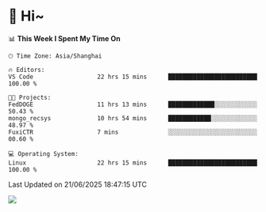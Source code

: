 # 👋 Hi~

<!--START_SECTION:waka-->
📊 **This Week I Spent My Time On** 

```text
🕑︎ Time Zone: Asia/Shanghai

🔥 Editors: 
VS Code                  22 hrs 15 mins      █████████████████████████   100.00 % 

🐱‍💻 Projects: 
FedDOGE                  11 hrs 13 mins      █████████████░░░░░░░░░░░░   50.43 % 
mongo_recsys             10 hrs 54 mins      ████████████░░░░░░░░░░░░░   48.97 % 
FuxiCTR                  7 mins              ░░░░░░░░░░░░░░░░░░░░░░░░░   00.60 % 

💻 Operating System: 
Linux                    22 hrs 15 mins      █████████████████████████   100.00 % 
```


 Last Updated on 21/06/2025 18:47:15 UTC
<!--END_SECTION:waka-->

![](https://komarev.com/ghpvc/?username=lvdongyi&label=Profile%20views&color=0e75b6&style=flat)
<!---
lvdongyi/lvdongyi is a ✨ special ✨ repository because its `README.md` (this file) appears on your GitHub profile.
You can click the Preview link to take a look at your changes.
--->
